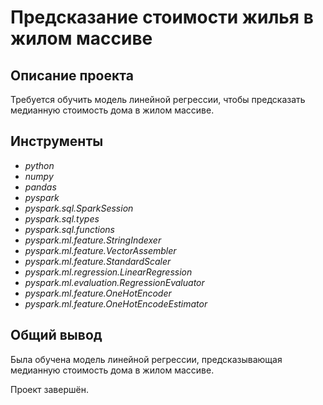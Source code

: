 # Предсказание стоимости жилья в жилом массиве

## Описание проекта

Требуется обучить модель линейной регрессии, чтобы предсказать медианную стоимость дома в жилом массиве.

## Инструменты
- *python*
- *numpy*
- *pandas*
- *pyspark*
- *pyspark.sql.SparkSession*
- *pyspark.sql.types*
- *pyspark.sql.functions*
- *pyspark.ml.feature.StringIndexer*
- *pyspark.ml.feature.VectorAssembler*
- *pyspark.ml.feature.StandardScaler*
- *pyspark.ml.regression.LinearRegression*
- *pyspark.ml.evaluation.RegressionEvaluator*
- *pyspark.ml.feature.OneHotEncoder*
- *pyspark.ml.feature.OneHotEncodeEstimator*

## Общий вывод

Была обучена модель линейной регрессии, предсказывающая медианную стоимость дома в жилом массиве.

Проект завершён.
